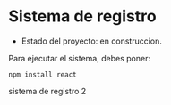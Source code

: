 <h1> Sistema de registro </h1>

- Estado del proyecto: en construccion. 

Para ejecutar el sistema, debes poner: 

```npm install react```

sistema de registro 2
